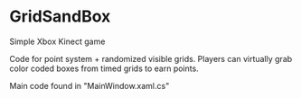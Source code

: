 # GridSandBox
Simple Xbox Kinect game

Code for point system + randomized visible grids. Players can virtually grab color coded boxes from timed grids to earn points. 

Main code found in "MainWindow.xaml.cs"
